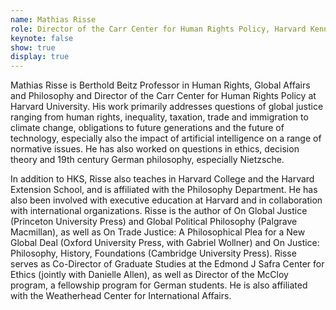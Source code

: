 ```yaml
---
name: Mathias Risse
role: Director of the Carr Center for Human Rights Policy, Harvard Kennedy School
keynote: false
show: true
display: true
---
```


Mathias Risse is Berthold Beitz Professor in Human Rights, Global Affairs and Philosophy and Director of the Carr Center for Human Rights Policy at Harvard University. His work primarily addresses questions of global justice ranging from human rights, inequality, taxation, trade and immigration to climate change, obligations to future generations and the future of technology, especially also the impact of artificial intelligence on a range of normative issues. He has also worked on questions in ethics, decision theory and 19th century German philosophy, especially Nietzsche.

In addition to HKS, Risse also teaches in Harvard College and the Harvard Extension School, and is affiliated with the Philosophy Department. He has also been involved with executive education at Harvard and in collaboration with international organizations. Risse is the author of On Global Justice (Princeton University Press) and Global Political Philosophy (Palgrave Macmillan), as well as On Trade Justice: A Philosophical Plea for a New Global Deal (Oxford University Press, with Gabriel Wollner) and On Justice: Philosophy, History, Foundations (Cambridge University Press). Risse serves as Co-Director of Graduate Studies at the Edmond J Safra Center for Ethics (jointly with Danielle Allen), as well as Director of the McCloy program, a fellowship program for German students. He is also affiliated with the Weatherhead Center for International Affairs.
